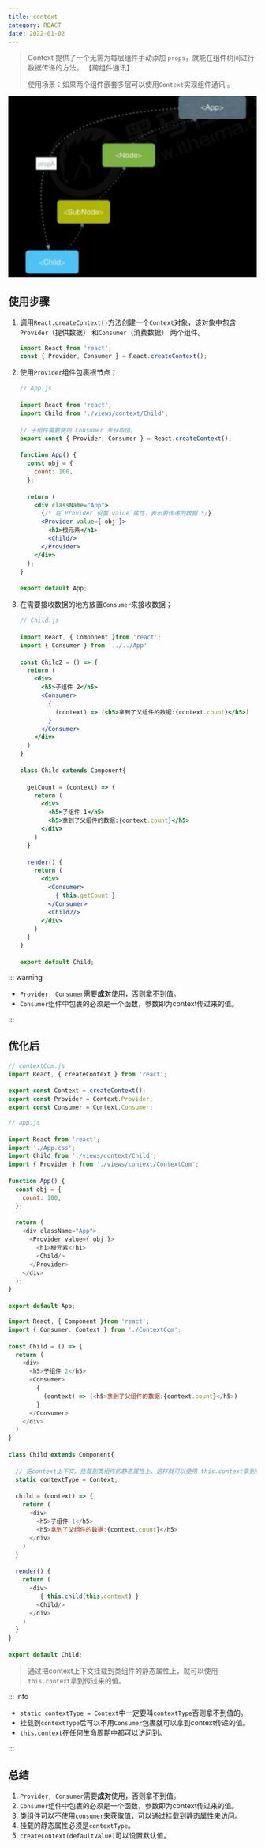 ```yaml
---
title: context
category: REACT
date: 2022-01-02
---
```


> Context 提供了一个无需为每层组件手动添加 `props`，就能在组件树间进行数据传递的方法。 【跨组件通讯】
>
> 使用场景：如果两个组件嵌套多层可以使用`Context`实现组件通讯 。

![1577707671143](assets/1577707671143.png)

## 使用步骤

1. 调用`React.createContext()`方法创建一个`Context`对象，该对象中包含`Provider`（提供数据） 和`Consumer`（消费数据） 两个组件。 

   ```jsx
   import React from 'react';
   const { Provider, Consumer } = React.createContext();
   ```

2. 使用`Provider`组件包裹根节点；

   ```jsx
   // App.js
   
   import React from 'react';
   import Child from './views/context/Child';
   
   // 子组件需要使用 Consumer 来获取值。
   export const { Provider, Consumer } = React.createContext();
   
   function App() {
     const obj = {
       count: 100,
     };
   
     return (
       <div className="App">
         {/* 在`Provider`设置`value`属性，表示要传递的数据 */} 
         <Provider value={ obj }>
           <h1>根元素</h1>
           <Child/>
         </Provider>
       </div>
     );
   }
   
   export default App;
   
   ```

3. 在需要接收数据的地方放置`Consumer`来接收数据；

   ```jsx
   // Child.js
   
   import React, { Component }from 'react';
   import { Consumer } from '../../App'
   
   const Child2 = () => {
     return (
       <div>
         <h5>子组件 2</h5>
         <Consumer>
           {
             (context) => (<h5>拿到了父组件的数据:{context.count}</h5>)
           }
         </Consumer>
       </div>
     )
   }
   
   class Child extends Component{
   
     getCount = (context) => {
       return (
         <div>
           <h5>子组件 1</h5>
           <h5>拿到了父组件的数据:{context.count}</h5>
         </div>
       )
     }
   
     render() {
       return (
         <div>
           <Consumer>
             { this.getCount }
           </Consumer>
           <Child2/>
         </div>
       )
     }
   }
   
   export default Child;
   ```

::: warning

- `Provider, Consumer`需要**成对**使用，否则拿不到值。
- `Consumer`组件中包裹的必须是一个函数，参数即为context传过来的值。

:::

## 优化后

```javascript
// contextCom.js
import React, { createContext } from 'react';

export const Context = createContext();
export const Provider = Context.Provider;
export const Consumer = Context.Consumer;
```

```javascript
// app.js

import React from 'react';
import './App.css';
import Child from './views/context/Child';
import { Provider } from './views/context/ContextCom';

function App() {
  const obj = {
    count: 100,
  };

  return (
    <div className="App">
      <Provider value={ obj }>
        <h1>根元素</h1>
        <Child/>
      </Provider>
    </div>
  );
}

export default App;
```

```javascript
import React, { Component }from 'react';
import { Consumer, Context } from './ContextCom';

const Child = () => {
  return (
    <div>
      <h5>子组件 2</h5>
      <Consumer>
        {
          (context) => (<h5>拿到了父组件的数据:{context.count}</h5>)
        }
      </Consumer>
    </div>
  )
}

class Child extends Component{

  // 把context上下文。挂载到类组件的静态属性上，这样就可以使用 this.context拿到传过来的值
  static contextType = Context;

  child = (context) => {
    return (
      <div>
        <h5>子组件 1</h5>
        <h5>拿到了父组件的数据:{context.count}</h5>
      </div>
    )
  }

  render() {
    return (
      <div>
         { this.child(this.context) }
        <Child/>
      </div>
    )
  }
}

export default Child;
```

> 通过把context上下文挂载到类组件的静态属性上，就可以使用 `this.context`拿到传过来的值。

::: info

- `static contextType = Context`中一定要叫`contextType`否则拿不到值的。
- 挂载到`contextType`后可以不用`Consumer`包裹就可以拿到context传递的值。
- `this.context`在任何生命周期中都可以访问到。

:::

## 总结

1. `Provider, Consumer`需要**成对**使用，否则拿不到值。
2. `Consumer`组件中包裹的必须是一个函数，参数即为context传过来的值。
3. 类组件可以不使用`consumer`来获取值，可以通过挂载到静态属性来访问。
4. 挂载的静态属性必须是`contextType`。
5. `createContext(defaultValue)`可以设置默认值。
